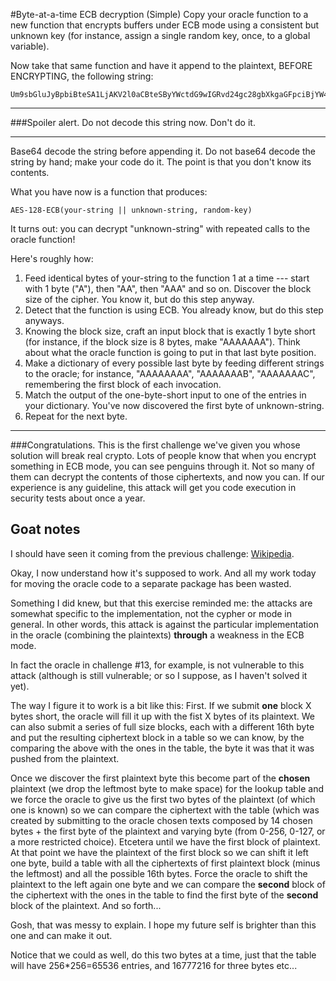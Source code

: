 #Byte-at-a-time ECB decryption (Simple)
Copy your oracle function to a new function that encrypts buffers under ECB mode using a consistent but unknown key (for instance, assign a single random key, once, to a global variable).

Now take that same function and have it append to the plaintext, BEFORE ENCRYPTING, the following string:
```
Um9sbGluJyBpbiBteSA1LjAKV2l0aCBteSByYWctdG9wIGRvd24gc28gbXkgaGFpciBjYW4gYmxvdwpUaGUgZ2lybGllcyBvbiBzdGFuZGJ5IHdhdmluZyBqdXN0IHRvIHNheSBoaQpEaWQgeW91IHN0b3A/IE5vLCBJIGp1c3QgZHJvdmUgYnkK
```
---
###Spoiler alert.
Do not decode this string now. Don't do it.

---

Base64 decode the string before appending it. Do not base64 decode the string by hand; make your code do it. The point is that you don't know its contents.

What you have now is a function that produces:
```
AES-128-ECB(your-string || unknown-string, random-key)
```
It turns out: you can decrypt "unknown-string" with repeated calls to the oracle function!

Here's roughly how:

1. Feed identical bytes of your-string to the function 1 at a time --- start with 1 byte ("A"), then "AA", then "AAA" and so on. Discover the block size of the cipher. You know it, but do this step anyway.
2. Detect that the function is using ECB. You already know, but do this step anyways.
3. Knowing the block size, craft an input block that is exactly 1 byte short (for instance, if the block size is 8 bytes, make "AAAAAAA"). Think about what the oracle function is going to put in that last byte position.
4. Make a dictionary of every possible last byte by feeding different strings to the oracle; for instance, "AAAAAAAA", "AAAAAAAB", "AAAAAAAC", remembering the first block of each invocation.
5. Match the output of the one-byte-short input to one of the entries in your dictionary. You've now discovered the first byte of unknown-string.
6. Repeat for the next byte.
---
###Congratulations.
This is the first challenge we've given you whose solution will break real crypto. Lots of people know that when you encrypt something in ECB mode, you can see penguins through it. Not so many of them can decrypt the contents of those ciphertexts, and now you can. If our experience is any guideline, this attack will get you code execution in security tests about once a year.

## Goat notes
I should have seen it coming from the previous challenge: [Wikipedia](https://en.wikipedia.org/wiki/Chosen-plaintext_attack#Different_forms).

Okay, I now understand how it's supposed to work. And all my work today for moving the oracle code to a separate package has been wasted.

Something I did knew, but that this exercise reminded me: the attacks are 
somewhat specific to the implementation, not the cypher or mode in general.
In other words, this attack is against the particular implementation in the oracle (combining the plaintexts) **through** a weakness in the ECB mode. 

In fact the oracle in challenge #13, for example, is not vulnerable to this attack (although is still vulnerable; or so I suppose, as I haven't solved it yet).

The way I figure it to work is a bit like this:
First. If we submit **one** block X bytes short, the oracle will fill it up with the fist X bytes of its plaintext.
We can also submit a series of full size blocks, each with a different 16th byte and put the resulting ciphertext block in a table so we can know, by the comparing the above with the ones in the table, the byte it was that it was pushed from the plaintext.
 
Once we discover the first plaintext byte this become part of the **chosen** plaintext (we drop the leftmost byte to make space) for the lookup table and we force the oracle to give us the first two bytes of the plaintext (of which one is known) so we can compare the ciphertext with the table (which was created by submitting to the oracle chosen texts composed by 14 chosen bytes + the first byte of the plaintext and varying byte (from 0-256, 0-127, or a more restricted choice).
Etcetera until we have the first block of plaintext.
At that point we have the plaintext of the first block so we can shift it left one byte, build a table with all the ciphertexts of first plaintext block (minus the leftmost) and all the possible 16th bytes. 
Force the oracle to shift the plaintext to the left again one byte and we can compare the **second** block of the ciphertext with the ones in the table to find the first byte of the **second** block of the plaintext. And so forth...

Gosh, that was messy to explain. I hope my future self is brighter than this one and can make it out.

Notice that we could as well, do this two bytes at a time, just that the table will have 256*256=65536 entries, and 16777216 for three bytes etc...